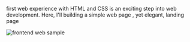 first web experience with HTML and CSS is an exciting step into web development. Here, I'll building a simple web page , yet elegant, landing page 

![frontend web sample](https://github.com/user-attachments/assets/626503db-fa87-4226-aa2a-0db4e43b4893)

